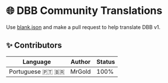 # 🌐 DBB Community Translations
Use [blank.json](blank.json) and make a pull request to help translate DBB v1.

## ✨ Contributors
| Language        | Author | Status |
| --------------- | ------ |  ----- |
| Portuguese 🇵🇹 🇧🇷 | MrGold | 100%   |
